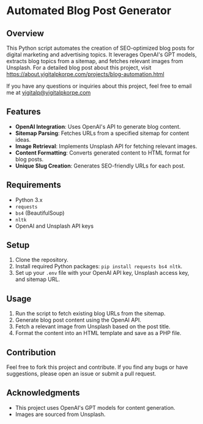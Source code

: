 # Automated Blog Post Generator

## Overview
This Python script automates the creation of SEO-optimized blog posts for digital marketing and advertising topics. It leverages OpenAI's GPT models, extracts blog topics from a sitemap, and fetches relevant images from Unsplash. For a detailed blog post about this project, visit https://about.yigitalpkorpe.com/projects/blog-automation.html

If you have any questions or inquiries about this project, feel free to email me at yigitalp@yigitalpkorpe.com

## Features
- **OpenAI Integration**: Uses OpenAI's API to generate blog content.
- **Sitemap Parsing**: Fetches URLs from a specified sitemap for content ideas.
- **Image Retrieval**: Implements Unsplash API for fetching relevant images.
- **Content Formatting**: Converts generated content to HTML format for blog posts.
- **Unique Slug Creation**: Generates SEO-friendly URLs for each post.

## Requirements
- Python 3.x
- `requests`
- `bs4` (BeautifulSoup)
- `nltk`
- OpenAI and Unsplash API keys

## Setup
1. Clone the repository.
2. Install required Python packages: `pip install requests bs4 nltk`.
3. Set up your `.env` file with your OpenAI API key, Unsplash access key, and sitemap URL.

## Usage
1. Run the script to fetch existing blog URLs from the sitemap.
2. Generate blog post content using the OpenAI API.
3. Fetch a relevant image from Unsplash based on the post title.
4. Format the content into an HTML template and save as a PHP file.

## Contribution
Feel free to fork this project and contribute. If you find any bugs or have suggestions, please open an issue or submit a pull request.


## Acknowledgments
- This project uses OpenAI's GPT models for content generation.
- Images are sourced from Unsplash.

